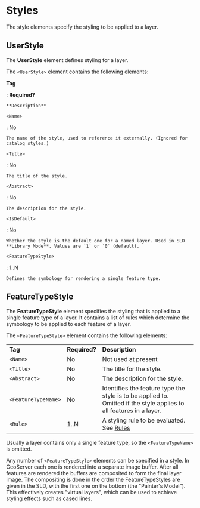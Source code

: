 # Styles

The style elements specify the styling to be applied to a layer.

## UserStyle

The **UserStyle** element defines styling for a layer.

The `<UserStyle>` element contains the following elements:

**Tag**

:   **Required?**

    **Description**

`<Name>`

:   No

    The name of the style, used to reference it externally. (Ignored for catalog styles.)

`<Title>`

:   No

    The title of the style.

`<Abstract>`

:   No

    The description for the style.

`<IsDefault>`

:   No

    Whether the style is the default one for a named layer. Used in SLD **Library Mode**. Values are `1` or `0` (default).

`<FeatureTypeStyle>`

:   1..N

    Defines the symbology for rendering a single feature type.

## FeatureTypeStyle

The **FeatureTypeStyle** element specifies the styling that is applied to a single feature type of a layer. It contains a list of rules which determine the symbology to be applied to each feature of a layer.

The `<FeatureTypeStyle>` element contains the following elements:

|                     |               |                                                                                                                     |
|---------------------|---------------|---------------------------------------------------------------------------------------------------------------------|
| **Tag**             | **Required?** | **Description**                                                                                                     |
| `<Name>`            | No            | Not used at present                                                                                                 |
| `<Title>`           | No            | The title for the style.                                                                                            |
| `<Abstract>`        | No            | The description for the style.                                                                                      |
| `<FeatureTypeName>` | No            | Identifies the feature type the style is to be applied to. Omitted if the style applies to all features in a layer. |
| `<Rule>`            | 1..N          | A styling rule to be evaluated. See [Rules](rules.md)                                                              |

Usually a layer contains only a single feature type, so the `<FeatureTypeName>` is omitted.

Any number of `<FeatureTypeStyle>` elements can be specified in a style. In GeoServer each one is rendered into a separate image buffer. After all features are rendered the buffers are composited to form the final layer image. The compositing is done in the order the FeatureTypeStyles are given in the SLD, with the first one on the bottom (the "Painter's Model"). This effectively creates "virtual layers", which can be used to achieve styling effects such as cased lines.
